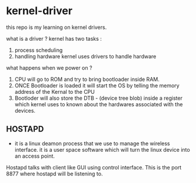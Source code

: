 # kernel-driver

this repo is my learning on kernel drivers.

what is a driver ?
kernel has two tasks : 
   1. process scheduling 
   2. handling hardware
kernel uses drivers to handle hardware
   
what happens when we power on ?
1. CPU will go to ROM and try to bring bootloader inside RAM.
2. ONCE Bootloader is loaded it will start the OS by telling the memory address of the Kernal to the CPU
3. Bootloder will also store the DTB - (device tree blob) inside a register which kernel uses to known about the hardwares associated with the devices.


## HOSTAPD
- it is a linux deamon process that we use to manage the wireless interface. it is a user space software which will turn the linux device into an access point.

Hostapd talks with client like GUI using control interface. This is the port 8877 where hostapd will be listening to.
